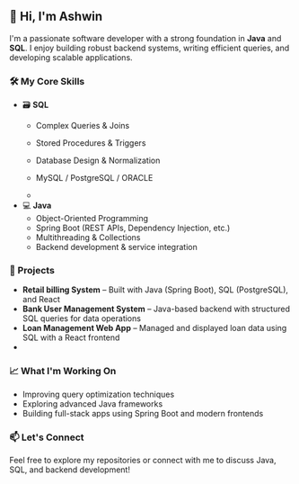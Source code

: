 ## 👋 Hi, I'm Ashwin

I'm a passionate software developer with a strong foundation in **Java** and **SQL**. I enjoy building robust backend systems, writing efficient queries, and developing scalable applications.

### 🛠️ My Core Skills


- 🗃️ **SQL**
  - Complex Queries & Joins
  - Stored Procedures & Triggers
  - Database Design & Normalization
  - MySQL / PostgreSQL / ORACLE 
 
  - 
- 💻 **Java**
  - Object-Oriented Programming
  - Spring Boot (REST APIs, Dependency Injection, etc.)
  - Multithreading & Collections
  - Backend development & service integration

### 🚀 Projects

- **Retail billing System** – Built with Java (Spring Boot), SQL (PostgreSQL), and React
- **Bank User Management System** – Java-based backend with structured SQL queries for data operations
- **Loan Management Web App** – Managed and displayed loan data using SQL with a React frontend
- 

### 📈 What I'm Working On

- Improving query optimization techniques
- Exploring advanced Java frameworks
- Building full-stack apps using Spring Boot and modern frontends

### 📫 Let's Connect

Feel free to explore my repositories or connect with me to discuss Java, SQL, and backend development!

